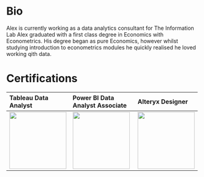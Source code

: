 # Bio

Alex is currently working as a data analytics consultant for The Information Lab
Alex graduated with a first class degree in Economics with Econometrics. His degree began as pure Economics, however whilst studying introduction to econometrics modules he quickly realised he loved working qith data. 

# Certifications
| Tableau Data Analyst | Power BI Data Analyst Associate | Alteryx Designer |
|:---|:---|:---|
|<img src="https://www.tableau.com/sites/default/files/2023-02/2022-11_Badge_Tab-Cert_Data-Analyst_High-Res.png" width="150" height="150">|<img src="https://www.tableau.com/sites/default/files/2023-02/2022-11_Badge_Tab-Cert_Data-Analyst_High-Res.png" width="150" height="150">|<img src="https://community.alteryx.com/html/@9389565161CBAD76656433D25B52F47A/assets/alteryx_academy_certification_beginner_icon.png" width="150" height="150">
